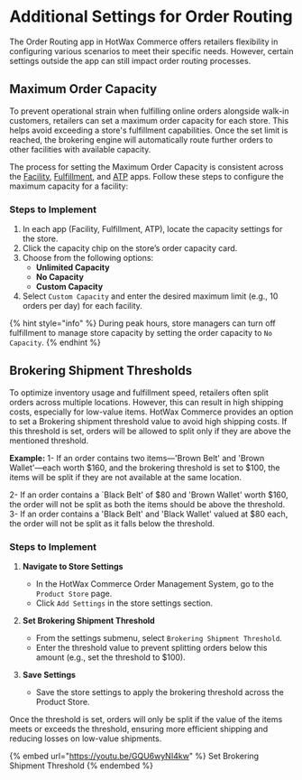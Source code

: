 # Additional Settings for Order Routing

The Order Routing app in HotWax Commerce offers retailers flexibility in configuring various scenarios to meet their specific needs. However, certain settings outside the app can still impact order routing processes.

## Maximum Order Capacity

To prevent operational strain when fulfilling online orders alongside walk-in customers, retailers can set a maximum order capacity for each store. This helps avoid exceeding a store's fulfillment capabilities. Once the set limit is reached, the brokering engine will automatically route further orders to other facilities with available capacity.

The process for setting the Maximum Order Capacity is consistent across the [Facility](https://docs.hotwax.co/documents/system-admins/administration/facilities/configure-fulfillment-capacity), [Fulfillment](https://docs.hotwax.co/documents/store-operations/orders/fulfillment/fulfillment-setting-page#online-order-fulfillment), and [ATP](./../available-to-promise/shipping-rule.md#setting-maximum-order-capacity-of-a-facility) apps. Follow these steps to configure the maximum capacity for a facility:

### Steps to Implement

1. In each app (Facility, Fulfillment, ATP), locate the capacity settings for the store.
2. Click the capacity chip on the store’s order capacity card.
3. Choose from the following options:
   - **Unlimited Capacity**
   - **No Capacity**
   - **Custom Capacity**
4. Select `Custom Capacity` and enter the desired maximum limit (e.g., 10 orders per day) for each facility.

{% hint style="info" %} During peak hours, store managers can turn off fulfillment to manage store capacity by setting the order capacity to `No Capacity`. {% endhint %}

## Brokering Shipment Thresholds

To optimize inventory usage and fulfillment speed, retailers often split orders across multiple locations. However, this can result in high shipping costs, especially for low-value items. HotWax Commerce provides an option to set a Brokering shipment threshold value to avoid high shipping costs. If this threshold is set, orders will be allowed to split only if they are above the mentioned threshold.

**Example:** 1- If an order contains two items—'Brown Belt' and 'Brown Wallet'—each worth $160, and the brokering threshold is set to $100, the items will be split if they are not available at the same location. 

2- If an order contains a `Black Belt' of $80 and 'Brown Wallet' worth $160, the order will not be split as both the items should be above the threshold.
3- If an order contains a 'Black Belt' and 'Black Wallet' valued at $80 each, the order will not be split as it falls below the threshold.

### Steps to Implement

1. **Navigate to Store Settings**
   - In the HotWax Commerce Order Management System, go to the `Product Store` page.
   - Click `Add Settings` in the store settings section.

2. **Set Brokering Shipment Threshold**
   - From the settings submenu, select `Brokering Shipment Threshold`.
   - Enter the threshold value to prevent splitting orders below this amount (e.g., set the threshold to $100).

3. **Save Settings**
   - Save the store settings to apply the brokering threshold across the Product Store.

Once the threshold is set, orders will only be split if the value of the items meets or exceeds the threshold, ensuring more efficient shipping and reducing losses on low-value shipments.

{% embed url="https://youtu.be/GQU6wyNI4kw" %}
Set Brokering Shipment Threshold
{% endembed %}

